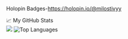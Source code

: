 
Holopin Badges-https://holopin.io/@milostivyy

<summary>📈 My GitHub Stats</summary>

<img src="https://github-readme-stats.vercel.app/api?username=milostivyy&&show_icons=true&title_color=ffffff&icon_color=bb2acf&text_color=daf7dc&bg_color=151515">

<img alt = "Top Languages" src = "https://github-readme-stats.vercel.app/api/top-langs/?username=milostivyy&bg_color=000000&title_color=FFFFFF&text_color=FFFFFF&layout=compact&hide_border=true"/>
   <br><br>
